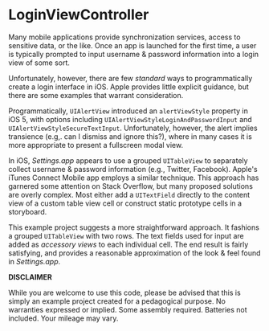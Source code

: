 LoginViewController
===================

Many mobile applications provide synchronization services, access to sensitive data, or the like. Once an app is launched for the first time, a user is typically prompted to input username & password information into a login view of some sort.

Unfortunately, however, there are few *standard* ways to programmatically create a login interface in iOS. Apple provides little explicit guidance, but there are some examples that warrant consideration.

Programmatically, `UIAlertView` introduced an `alertViewStyle` property in iOS 5, with options including `UIAlertViewStyleLoginAndPasswordInput` and `UIAlertViewStyleSecureTextInput`. Unfortunately, however, the alert implies transience (e.g,. can I dismiss and ignore this?), where in many cases it is more appropriate to present a fullscreen modal view.

In iOS, *Settings.app* appears to use a grouped `UITableView` to separately collect username & password information (e.g., Twitter, Facebook). Apple's iTunes Connect Mobile app employs a similar technique. This approach has garnered some attention on Stack Overflow, but many proposed solutions are overly complex. Most either add a `UITextField` directly to the content view of a custom table view cell or construct static prototype cells in a storyboard.

This example project suggests a more straightforward approach. It fashions a grouped `UITableView` with two rows. The text fields used for input are added as *accessory views* to each individual cell. The end result is fairly satisfying, and provides a reasonable approximation of the look & feel found in *Settings.app*.

**DISCLAIMER**

While you are welcome to use this code, please be advised that this is simply an example project created for a pedagogical purpose. No warranties expressed or implied. Some assembly required. Batteries not included. Your mileage may vary.
